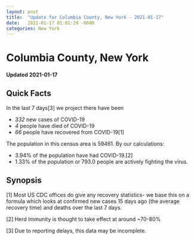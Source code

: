 ```yaml
---
layout: post
title:  "Update for Columbia County, New York - 2021-01-17"
date:   2021-01-17 01:01:29 -0600
categories: New York
---
```


# Columbia County, New York
#### Updated 2021-01-17

## Quick Facts

In the last 7 days[3] we project there have been
- *332* new cases of COVID-19
- *4* people have died of COVID-19
- *66* people have recovered from COVID-19[1]

The population in this census area is 59461. By our calculations:
- 3.94% of the population have had COVID-19.[2]
- 1.33% of the population or 793.0 people are actively fighting the virus.

## Synopsis




[1] Most US CDC offices do give any recovery statistics- we base this on a formula which looks at confirmed new cases
15 days ago (the average recovery time) and deaths over the last 7 days.

[2] Herd Immunity is thought to take effect at around ~70-80%

[3] Due to reporting delays, this data may be incomplete.
 
    